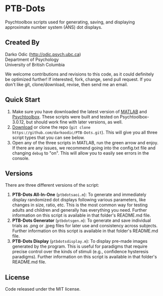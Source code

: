 # PTB-Dots
Psychtoolbox scripts used for generating, saving, and displaying approximate number system (ANS) dot displays. 

## Created By
Darko Odic (http://odic.psych.ubc.ca) <br />
Department of Psychology <br />
University of British Columbia <br />

We welcome contributions and revisions to this code, as it could definitely be optimized further! If interested, fork, change, send pull request. If you don't like git, clone/download, revise, then send me an email.

## Quick Start

1. Make sure you have downloaded the latest version of <a href="http://www.mathworks.com/products/matlab/">MATLAB</a> and <a href="http://psychtoolbox.org/">Psychtoolbox</a>. These scripts were built and tested on Psychtoolbox-3.0.12, but should work fine with later versions, as well. 
2. <a href="https://github.com/darkoodic/PTB-Dots/archive/master.zip">Download</a> or clone the repo (`git clone https://github.com/darkoodic/PTB-Dots.git`). This will give you all three script types that you can see below.
3. Open any of the three scripts in MATLAB, run the green arrow and enjoy. If there are any issues, we recommend going into the config.txt file and changing `debug` to "on". This will allow you to easily see errors in the console. 

## Versions
There are three different versions of the script:

1. **PTB-Dots All-In-One** (`ptbdotsaoi.m`): To generate and immediately display randomized dot displays following various parameters, like changes in size, ratio, etc. This is the most common way for testing adults and children and generally has everything you need. Further information on this script is available in that folder's README.md file. 
2. **PTB-Dots Generator** (`ptbdotsgen.m`): To generate and save individual trials as .png or .jpeg files for later use and consistency across subjects. Further information on this script is available in that folder's README.md file. 
3. **PTB-Dots Display** (`ptbdotsdisplay.m`): To display pre-made images generated by the program. This is useful for paradigms that require precise control over the kinds of stimuli (e.g., confidence hysteresis paradigms). Further information on this script is available in that folder's README.md file. 

## License
Code released under the MIT license.
